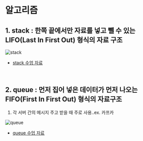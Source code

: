 # 알고리즘

## 1. stack : 한쪽 끝에서만 자료를 넣고 뺄 수 있는 LIFO(Last In First Out) 형식의 자료 구조

![stack](https://upload.wikimedia.org/wikipedia/commons/thumb/2/29/Data_stack.svg/600px-Data_stack.svg.png)

- [stack 수업 자료](https://github.com/Imshyeon/Algorithm/blob/main/b_datastructure/c_stack.py)

<br>

## 2. queue : 먼저 집어 넣은 데이터가 먼저 나오는 FIFO(First In First Out) 형식의 자료구조 
1. 각 서버 간의 메시지 주고 받을 때 주로 사용..ex. 카프카

![queue](https://upload.wikimedia.org/wikipedia/commons/thumb/5/52/Data_Queue.svg/440px-Data_Queue.svg.png)

- [queue 수업 자료](https://github.com/Imshyeon/Algorithm/blob/main/b_datastructure/d_queue.py)
